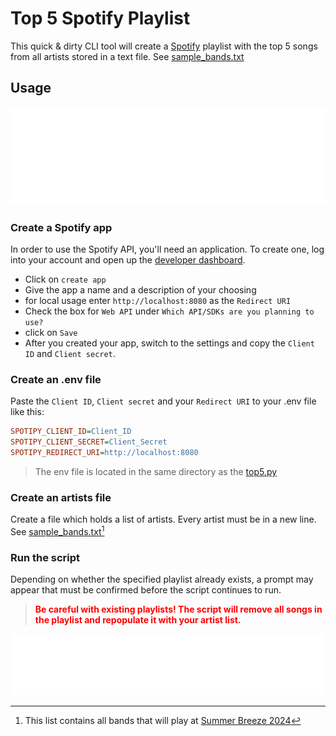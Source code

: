 # Top 5 Spotify Playlist

This quick & dirty CLI tool will create a [Spotify](https://spotify.com) playlist with the top 5 songs from all artists stored in a text file. See [sample_bands.txt](sample_bands.txt)

## Usage

<img src="assets/help_msg.svg">

### Create a Spotify app

In order to use the Spotify API, you'll need an application. To create one, log into your account and open up the [developer dashboard](https://developer.spotify.com/dashboard).

- Click on `create app`
- Give the app a name and a description of your choosing
- for local usage enter `http://localhost:8080` as the `Redirect URI`
- Check the box for `Web API` under `Which API/SDKs are you planning to use?`
- click on `Save`
- After you created your app, switch to the settings and copy the `Client ID` and `Client secret`.

### Create an .env file

Paste the `Client ID`, `Client secret` and your `Redirect URI` to your .env file like this:

```ini
SPOTIPY_CLIENT_ID=Client_ID
SPOTIPY_CLIENT_SECRET=Client_Secret
SPOTIPY_REDIRECT_URI=http://localhost:8080
```

> The env file is located in the same directory as the [top5.py](top5.py)

### Create an artists file

Create a file which holds a list of artists. Every artist must be in a new line. See [sample_bands.txt](sample_bands.txt)[^1]

### Run the script

Depending on whether the specified playlist already exists, a prompt may appear that must be confirmed before the script continues to run. 

> <span style="color: red">**Be careful with existing playlists! The script will remove all songs in the playlist and repopulate it with your artist list.**</span>

<img src="assets/usage_msg.svg">

[^1]: This list contains all bands that will play at [Summer Breeze 2024](https://www.summer-breeze.de/de/)